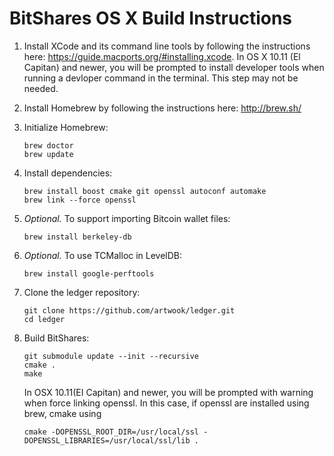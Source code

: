 BitShares OS X Build Instructions
===============================

1. Install XCode and its command line tools by following the instructions here: https://guide.macports.org/#installing.xcode. 
   In OS X 10.11 (El Capitan) and newer, you will be prompted to install developer tools when running a devloper command in the terminal. This step may not be needed.


2. Install Homebrew by following the instructions here: http://brew.sh/

3. Initialize Homebrew:
   ```
   brew doctor
   brew update
   ```

4. Install dependencies:
   ```
   brew install boost cmake git openssl autoconf automake 
   brew link --force openssl 
   ```

5. *Optional.* To support importing Bitcoin wallet files:
   ```
   brew install berkeley-db
   ```

6. *Optional.* To use TCMalloc in LevelDB:
   ```
   brew install google-perftools
   ```

7. Clone the ledger repository:
   ```
   git clone https://github.com/artwook/ledger.git
   cd ledger
   ```

8. Build BitShares:
   ```
   git submodule update --init --recursive
   cmake .
   make
   ````
   
   In OSX 10.11(EI Capitan) and newer, you will be prompted with warning when force linking openssl. In this case, if openssl are installed using brew, cmake using 
   ```
   cmake -DOPENSSL_ROOT_DIR=/usr/local/ssl -DOPENSSL_LIBRARIES=/usr/local/ssl/lib .
   ```
